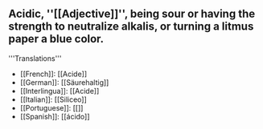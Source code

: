 Acidic, ''[[Adjective]]'', being sour or having the strength to neutralize alkalis, or turning a litmus paper a blue color. 
---- 
'''Translations''' 
* [[French]]: [[Acide]] 
* [[German]]: [[Säurehaltig]] 
* [[Interlingua]]: [[Acide]] 
* [[Italian]]: [[Siliceo]] 
* [[Portuguese]]: [[]] 
* [[Spanish]]: [[ácido]]